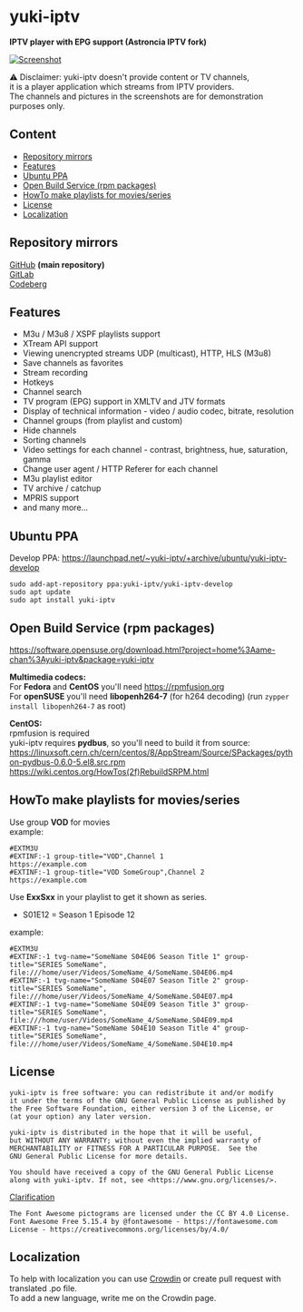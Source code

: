 # yuki-iptv

**IPTV player with EPG support (Astroncia IPTV fork)**

[![Screenshot](https://gist.githubusercontent.com/Ame-chan-angel/c37f80c2cb00afbdbd98959186e1ab80/raw/e59228169ace1634fae96f65aace5f4d2d7fa71c/screenshot.png)](https://gist.githubusercontent.com/Ame-chan-angel/c37f80c2cb00afbdbd98959186e1ab80/raw/e59228169ace1634fae96f65aace5f4d2d7fa71c/screenshot.png)

⚠️ Disclaimer: yuki-iptv doesn't provide content or TV channels,  
it is a player application which streams from IPTV providers.  
The channels and pictures in the screenshots are for demonstration purposes only.

## Content

- [Repository mirrors](#repository-mirrors)
- [Features](#features)
- [Ubuntu PPA](#ubuntu-ppa)
- [Open Build Service (rpm packages)](#open-build-service-rpm-packages)
- [HowTo make playlists for movies/series](#howto-make-playlists-for-moviesseries)
- [License](#license)
- [Localization](#localization)

## Repository mirrors

[GitHub](https://github.com/yuki-iptv/yuki-iptv) **(main repository)**  
[GitLab](https://gitlab.com/yuki-iptv/yuki-iptv)  
[Codeberg](https://codeberg.org/yuki-iptv/yuki-iptv)  

## Features

- M3u / M3u8 / XSPF playlists support
- XTream API support
- Viewing unencrypted streams UDP (multicast), HTTP, HLS (M3u8)
- Save channels as favorites
- Stream recording
- Hotkeys
- Channel search
- TV program (EPG) support in XMLTV and JTV formats
- Display of technical information - video / audio codec, bitrate, resolution
- Channel groups (from playlist and custom)
- Hide channels
- Sorting channels
- Video settings for each channel - contrast, brightness, hue, saturation, gamma
- Change user agent / HTTP Referer for each channel
- M3u playlist editor
- TV archive / catchup
- MPRIS support
- and many more...

## Ubuntu PPA

Develop PPA: https://launchpad.net/~yuki-iptv/+archive/ubuntu/yuki-iptv-develop  
```
sudo add-apt-repository ppa:yuki-iptv/yuki-iptv-develop
sudo apt update
sudo apt install yuki-iptv
```

## Open Build Service (rpm packages)

https://software.opensuse.org/download.html?project=home%3Aame-chan%3Ayuki-iptv&package=yuki-iptv  
  
**Multimedia codecs:**  
For **Fedora** and **CentOS** you'll need https://rpmfusion.org  
For **openSUSE** you'll need **libopenh264-7** (for h264 decoding) (run ```zypper install libopenh264-7``` as root)  
  
**CentOS:**  
rpmfusion is required  
yuki-iptv requires **pydbus**, so you'll need to build it from source:  
https://linuxsoft.cern.ch/cern/centos/8/AppStream/Source/SPackages/python-pydbus-0.6.0-5.el8.src.rpm  
https://wiki.centos.org/HowTos(2f)RebuildSRPM.html  

## HowTo make playlists for movies/series
  
Use group **VOD** for movies  
example:  
  
```
#EXTM3U
#EXTINF:-1 group-title="VOD",Channel 1
https://example.com
#EXTINF:-1 group-title="VOD SomeGroup",Channel 2
https://example.com
```
  
Use **ExxSxx** in your playlist to get it shown as series.  
  
- S01E12 = Season 1 Episode 12  
  
example:  
  
```
#EXTM3U
#EXTINF:-1 tvg-name="SomeName S04E06 Season Title 1" group-title="SERIES SomeName",
file:///home/user/Videos/SomeName_4/SomeName.S04E06.mp4
#EXTINF:-1 tvg-name="SomeName S04E07 Season Title 2" group-title="SERIES SomeName",
file:///home/user/Videos/SomeName_4/SomeName.S04E07.mp4
#EXTINF:-1 tvg-name="SomeName S04E09 Season Title 3" group-title="SERIES SomeName",
file:///home/user/Videos/SomeName_4/SomeName.S04E09.mp4
#EXTINF:-1 tvg-name="SomeName S04E10 Season Title 4" group-title="SERIES SomeName",
file:///home/user/Videos/SomeName_4/SomeName.S04E10.mp4
```

## License

```monospace
yuki-iptv is free software: you can redistribute it and/or modify
it under the terms of the GNU General Public License as published by
the Free Software Foundation, either version 3 of the License, or
(at your option) any later version.

yuki-iptv is distributed in the hope that it will be useful,
but WITHOUT ANY WARRANTY; without even the implied warranty of
MERCHANTABILITY or FITNESS FOR A PARTICULAR PURPOSE.  See the
GNU General Public License for more details.

You should have received a copy of the GNU General Public License
along with yuki-iptv. If not, see <https://www.gnu.org/licenses/>.
```

[Clarification](https://github.com/yuki-iptv/yuki-iptv/blob/master/LICENSE-NOTICE.txt)

```monospace
The Font Awesome pictograms are licensed under the CC BY 4.0 License.
Font Awesome Free 5.15.4 by @fontawesome - https://fontawesome.com
License - https://creativecommons.org/licenses/by/4.0/
```

## Localization

To help with localization you can use [Crowdin](https://crowdin.com/project/yuki-iptv) or create pull request with translated .po file.  
To add a new language, write me on the Crowdin page.
